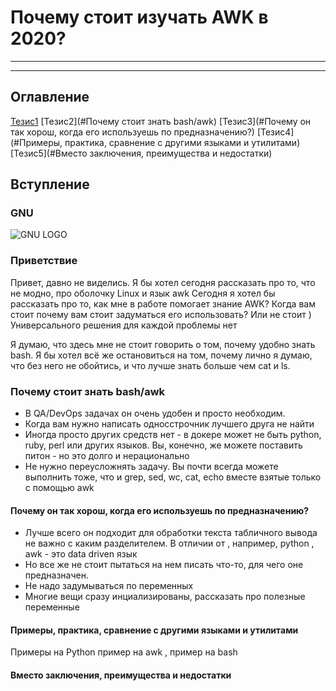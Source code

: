 # Почему стоит изучать AWK в 2020?
___
___
## Оглавление
[Тезис1](#вступление)
[Тезис2](#Почему стоит знать bash/awk)
[Тезис3](#Почему он так хорош, когда его используешь по предназначению?)
[Тезис4](#Примеры, практика, сравнение с другими языками и утилитами)
[Тезис5](#Вместо заключения, преимущества и недостатки)
## Вступление

### GNU
![GNU LOGO](https://upload.wikimedia.org/wikipedia/commons/thumb/2/22/Heckert_GNU_white.svg/535px-Heckert_GNU_white.svg.png)

### Приветствие

Привет, давно не виделись. Я бы хотел сегодня рассказать про то, что не модно, про оболочку Linux и язык awk Сегодня я хотел бы рассказать про то, как мне в работе помогает знание AWK? Когда вам стоит почему вам стоит задуматься его использовать? Или не стоит ) Универсального решения для каждой проблемы нет

Я думаю, что здесь мне не стоит говорить о том, почему удобно знать bash.
Я бы хотел всё же остановиться на том, почему лично я думаю, что без него не обойтись, и что лучше знать больше чем cat и ls.

### Почему стоит знать bash/awk

* В QA/DevOps задачах он очень удобен и просто необходим.
* Когда вам нужно написать односстрочник лучшего друга не найти
* Иногда просто других средств нет - в докере может не быть python, ruby, perl или других языков. Вы, конечно, же можете поставить питон - но это долго и нерационально 
* Не нужно переусложнять задачу. Вы почти всегда можете выполнить тоже, что и grep, sed, wc, cat, echo вместе взятые только с помощью awk


#### Почему он так хорош, когда его используешь по предназначению?

* Лучше всего он подходит для обработки текста табличного вывода не важно с каким разделителем. В отличии от , например, python , awk - это data driven язык
* Но все же не стоит пытаться на нем писать что-то, для чего оне предназначен.
* Не надо задумываться по переменных
* Многие вещи сразу инциализированы, рассказать про полезные переменные

#### Примеры, практика, сравнение с другими языками и утилитами

Примеры на Python пример на awk , пример на bash 

#### Вместо заключения, преимущества и недостатки